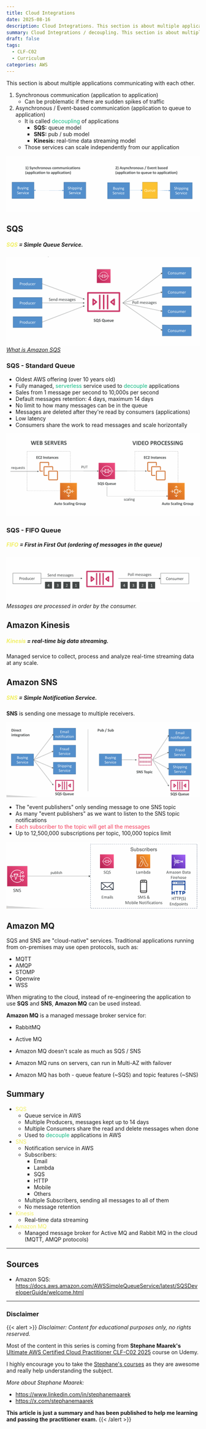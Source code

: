 ```yaml
---
title: Cloud Integrations
date: 2025-08-16
description: Cloud Integrations. This section is about multiple applications communicating with each other.
summary: Cloud Integrations / decoupling. This section is about multiple applications communicating with each other. SNS, SQS, MQ....
draft: false
tags:
  - CLF-C02
  - Curriculum
categories: AWS
---
```

This section is about multiple applications communicating with each other.

1. Synchronous communication (application to application)
	- Can be problematic if there are sudden spikes of traffic
2. Asynchronous / Event-based communication (application to queue to application)
	- It is called <font color=#10b981>decoupling</font> of applications
		- **SQS:** queue model
		- **SNS:** pub / sub model
		- **Kinesis:** real-time data streaming model
	- Those services can scale independently from our application

![](./assets/AWS_Integrations.png)
## SQS

##### <font color=#f1ef63>SQS</font> = Simple Queue Service.

![](./assets/AWS_SQS_Queue.png)
_[What is Amazon SQS](https://docs.aws.amazon.com/AWSSimpleQueueService/latest/SQSDeveloperGuide/welcome.html)_
### SQS - Standard Queue

- Oldest AWS offering (over 10 years old)
- Fully managed, <font color=#10b981>serverless</font> service used to <font color=#10b981>decouple</font> applications
- Sales from 1 message per second to 10,000s per second
- Default messages retention: 4 days, maximum 14 days
- No limit to how many messages can be in the queue
- Messages are deleted after they're read by consumers (applications)
- Low latency
- Consumers share the work to read messages and scale horizontally

![](./assets/AWS_SQS_Queue2.png)
### SQS - FIFO Queue

##### <font color=#f1ef63>FIFO</font> = First in First Out (ordering of messages in the queue)

![](./assets/AWS_SQS_Queue_FIFO.png)
_Messages are processed in order by the consumer._
## Amazon Kinesis

##### <font color=#f1ef63>Kinesis</font> = real-time big data streaming.

Managed service to collect, process and analyze real-time streaming data at any scale.
## Amazon SNS

##### <font color=#f1ef63>SNS</font> = Simple Notification Service.

**SNS** is sending one message to multiple receivers.

![](./assets/AWS_SNS1.png)

- The "event publishers" only sending message to one SNS topic
- As many "event publishers" as we want to listen to the SNS topic notifications
- <font color=#f43f5e>Each subscriber to the topic will get all the messages</font>
- Up to 12,500,000 subscriptions per topic, 100,000 topics limit

![](./assets/AWS_SNS2.png)
## Amazon MQ

SQS and SNS are "cloud-native" services. Traditional applications running from on-premises may use open protocols, such as:

- MQTT
- AMQP
- STOMP
- Openwire
- WSS

When migrating to the cloud, instead of re-engineering the application to use **SQS** and **SNS**, **Amazon MQ** can be used instead.

**Amazon MQ** is a managed message broker service for:

- RabbitMQ
- Active MQ

- Amazon MQ doesn't scale as much as SQS / SNS
- Amazon MQ runs on servers, can run in Multi-AZ with failover
- Amazon MQ has both - queue feature (~SQS) and topic features (~SNS)
## Summary

- <font color=#f1ef63>SQS</font>
	- Queue service in AWS
	- Multiple Producers, messages kept up to 14 days
	- Multiple Consumers share the read and delete messages when done
	- Used to <font color=#10b981>decouple</font> applications in AWS
- <font color=#f1ef63>SNS</font>
	- Notification service in AWS
	- Subscribers:
		- Email
		- Lambda
		- SQS
		- HTTP
		- Mobile
		- Others
	- Multiple Subscribers, sending all messages to all of them
	- No message retention
- <font color=#f1ef63>Kinesis</font>
	- Real-time data streaming
- <font color=#f1ef63>Amazon MQ</font>
	- Managed message broker for Active MQ and Rabbit MQ in the cloud (MQTT, AMQP protocols)

---
## Sources

- Amazon SQS: https://docs.aws.amazon.com/AWSSimpleQueueService/latest/SQSDeveloperGuide/welcome.html
---
### Disclaimer

{{< alert >}}
_Disclaimer: Content for educational purposes only, no rights reserved._

Most of the content in this series is coming from **Stephane Maarek's** [Ultimate AWS Certified Cloud Practitioner CLF-C02 2025](https://www.udemy.com/course/aws-certified-cloud-practitioner-new/) course on Udemy.

I highly encourage you to take the [Stephane's courses](https://www.udemy.com/user/stephane-maarek/) as they are awesome and really help understanding the subject.

_More about Stephane Maarek:_

- https://www.linkedin.com/in/stephanemaarek
- https://x.com/stephanemaarek

**This article is just a summary and has been published to help me learning and passing the practitioner exam.**
{{< /alert >}}
